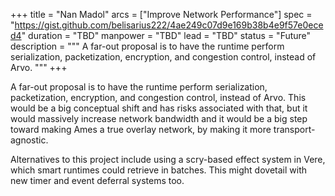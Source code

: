 +++
title = "Nan Madol"
arcs = ["Improve Network Performance"]
spec = "https://gist.github.com/belisarius222/4ae249c07d9e169b38b4e9f57e0eced4"
duration = "TBD"
manpower = "TBD"
lead = "TBD"
status = "Future"
description = """
A far-out proposal is to have the runtime perform serialization, packetization, encryption, and congestion control, instead of Arvo.
"""
+++

A far-out proposal is to have the runtime perform serialization, packetization, encryption, and congestion control, instead of Arvo.  This would be a big conceptual shift and has risks associated with that, but it would massively increase network bandwidth and it would be a big step toward making Ames a true overlay network, by making it more transport-agnostic.

Alternatives to this project include using a scry-based effect system in Vere, which smart runtimes could retrieve in batches.  This might dovetail with new timer and event deferral systems too.
